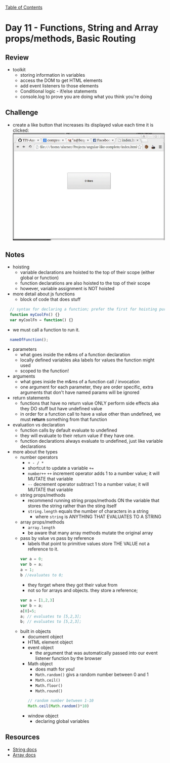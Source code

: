[Table of Contents](/README.md)

# Day 11 - Functions, String and Array props/methods, Basic Routing

## Review
- toolkit
  - storing information in variables
  - access the DOM to get HTML elements
  - add event listeners to those elements
  - Conditional logic - if/else statements
  - console.log to prove you are doing what you think you're doing

## Challenge
- create a like button that increases its displayed value each time it is clicked:
![](https://raw.githubusercontent.com/TIY-Austin-Front-End-Engineering/jquery-like/master/likes.gif)

## Notes
- hoisting
  - variable declarations are hoisted to the top of their scope (either global or function)
  - function declarations are also hoisted to the top of their scope
  - however, variable assignment is NOT hoisted
- more detail about js functions
  - block of code that does stuff
```js
  // syntax for declaring a function; prefer the first for hoisting purposes
  function myCoolFn() {}
  var myCoolFn = function() {}
```
  - we must call a function to run it.
```js
  nameOfFunction();
```
  - parameters
    - what goes inside the m&ms of a function declaration
    - locally defined variables aka labels for values the function might used
    - scoped to the function!
  - arguments
    - what goes inside the m&ms of a function call / invocation
    - one argument for each parameter, they are order specific, extra arguments that don't have named params will be ignored
  - return statements
    - functions that have no return value ONLY perform side effects aka they DO stuff but have undefined value
    - in order for a function call to have a value other than undefined, we must **return** something from that function
  - evaluation vs declaration
    - function calls by default evaluate to undefined
    - they will evaluate to their return value if they have one.
    - function declarations always evaluate to undefined, just like variable declarations
- more about the types
  - number operators
    - `+ - / *`
    - shortcut to update a variable `+=`
    - `number++` `++` increment operator adds 1 to a number value; it will MUTATE that variable
    - `--` decrement operator subtract 1 to a number value; it will MUTATE that variable
  - string props/methods
    - recommend running string props/methods ON the variable that stores the string rather than the sting itself
    - `string.length` equals the number of characters in a string
      - where `string` is ANYTHING THAT EVALUATES TO A STRING
  - array props/methods
    - `array.length`
    - be aware that many array methods mutate the original array
  - pass by value vs pass by reference
    - labels that point to primitive values store THE VALUE not a reference to it.  
    ```js
    var a = 0;
    var b = a;
    a = 1;
    b //evaluates to 0;
    ```
      - they forget where they got their value from
    - not so for arrays and objects. they store a reference;
    ```js
    var a = [1,2,3]
    var b = a;
    a[0]=5;
    a; // evaluates to [5,2,3];
    b; // evaluates to [5,2,3];
    ```
  - built in objects
    - document object
    - HTML element object
    - event object
      - the argument that was automatically passed into our event listener function by the browser
    - Math object
      - does math for you!
      - `Math.random()` givs a random number between 0 and 1
      - `Math.ceil()`
      - `Math.floor()`
      - `Math.round()`
      ```js
      // random number between 1-10
      Math.ceil(Math.random()*10)
      ```
    - window object
      - declaring global variables
<!-- - updating the `window.location.hash` -->

## Resources
- [String docs](https://developer.mozilla.org/en-US/docs/Web/JavaScript/Reference/Global_Objects/String)
- [Array docs](https://developer.mozilla.org/en-US/docs/Web/JavaScript/Reference/Global_Objects/Array)
